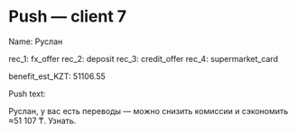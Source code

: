 # Push — client 7

Name: Руслан

rec_1: fx_offer
rec_2: deposit
rec_3: credit_offer
rec_4: supermarket_card

benefit_est_KZT: 51106.55

Push text:

Руслан, у вас есть переводы — можно снизить комиссии и сэкономить ≈51 107 ₸. Узнать.

